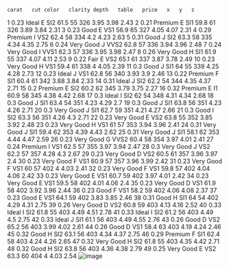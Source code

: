 	carat	cut	color	clarity	depth	table	price	x	y	z
1	0.23	Ideal	E	SI2	61.5	55	326	3.95	3.98	2.43
2	0.21	Premium	E	SI1	59.8	61	326	3.89	3.84	2.31
3	0.23	Good	E	VS1	56.9	65	327	4.05	4.07	2.31
4	0.29	Premium	I	VS2	62.4	58	334	4.2	4.23	2.63
5	0.31	Good	J	SI2	63.3	58	335	4.34	4.35	2.75
6	0.24	Very Good	J	VVS2	62.8	57	336	3.94	3.96	2.48
7	0.24	Very Good	I	VVS1	62.3	57	336	3.95	3.98	2.47
8	0.26	Very Good	H	SI1	61.9	55	337	4.07	4.11	2.53
9	0.22	Fair	E	VS2	65.1	61	337	3.87	3.78	2.49
10	0.23	Very Good	H	VS1	59.4	61	338	4	4.05	2.39
11	0.3	Good	J	SI1	64	55	339	4.25	4.28	2.73
12	0.23	Ideal	J	VS1	62.8	56	340	3.93	3.9	2.46
13	0.22	Premium	F	SI1	60.4	61	342	3.88	3.84	2.33
14	0.31	Ideal	J	SI2	62.2	54	344	4.35	4.37	2.71
15	0.2	Premium	E	SI2	60.2	62	345	3.79	3.75	2.27
16	0.32	Premium	E	I1	60.9	58	345	4.38	4.42	2.68
17	0.3	Ideal	I	SI2	62	54	348	4.31	4.34	2.68
18	0.3	Good	J	SI1	63.4	54	351	4.23	4.29	2.7
19	0.3	Good	J	SI1	63.8	56	351	4.23	4.26	2.71
20	0.3	Very Good	J	SI1	62.7	59	351	4.21	4.27	2.66
21	0.3	Good	I	SI2	63.3	56	351	4.26	4.3	2.71
22	0.23	Very Good	E	VS2	63.8	55	352	3.85	3.92	2.48
23	0.23	Very Good	H	VS1	61	57	353	3.94	3.96	2.41
24	0.31	Very Good	J	SI1	59.4	62	353	4.39	4.43	2.62
25	0.31	Very Good	J	SI1	58.1	62	353	4.44	4.47	2.59
26	0.23	Very Good	G	VVS2	60.4	58	354	3.97	4.01	2.41
27	0.24	Premium	I	VS1	62.5	57	355	3.97	3.94	2.47
28	0.3	Very Good	J	VS2	62.2	57	357	4.28	4.3	2.67
29	0.23	Very Good	D	VS2	60.5	61	357	3.96	3.97	2.4
30	0.23	Very Good	F	VS1	60.9	57	357	3.96	3.99	2.42
31	0.23	Very Good	F	VS1	60	57	402	4	4.03	2.41
32	0.23	Very Good	F	VS1	59.8	57	402	4.04	4.06	2.42
33	0.23	Very Good	E	VS1	60.7	59	402	3.97	4.01	2.42
34	0.23	Very Good	E	VS1	59.5	58	402	4.01	4.06	2.4
35	0.23	Very Good	D	VS1	61.9	58	402	3.92	3.96	2.44
36	0.23	Good	F	VS1	58.2	59	402	4.06	4.08	2.37
37	0.23	Good	E	VS1	64.1	59	402	3.83	3.85	2.46
38	0.31	Good	H	SI1	64	54	402	4.29	4.31	2.75
39	0.26	Very Good	D	VS2	60.8	59	403	4.13	4.16	2.52
40	0.33	Ideal	I	SI2	61.8	55	403	4.49	4.51	2.78
41	0.33	Ideal	I	SI2	61.2	56	403	4.49	4.5	2.75
42	0.33	Ideal	J	SI1	61.1	56	403	4.49	4.55	2.76
43	0.26	Good	D	VS2	65.2	56	403	3.99	4.02	2.61
44	0.26	Good	D	VS1	58.4	63	403	4.19	4.24	2.46
45	0.32	Good	H	SI2	63.1	56	403	4.34	4.37	2.75
46	0.29	Premium	F	SI1	62.4	58	403	4.24	4.26	2.65
47	0.32	Very Good	H	SI2	61.8	55	403	4.35	4.42	2.71
48	0.32	Good	H	SI2	63.8	56	403	4.36	4.38	2.79
49	0.25	Very Good	E	VS2	63.3	60	404	4	4.03	2.54
![image](https://user-images.githubusercontent.com/93791069/156602699-1ba25f8f-7214-42cf-96f5-20891b51541a.png)
